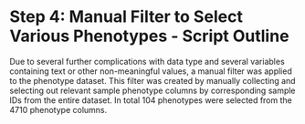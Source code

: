 # Step 4: Manual Filter to Select Various Phenotypes - Script Outline

Due to several further complications with data type and several variables containing text or other non-meaningful values, a manual filter was applied to the phenotype dataset. This filter was created by manually collecting and selecting out relevant sample phenotype columns by corresponding sample IDs from the entire dataset. In total 104 phenotypes were selected from the 4710 phenotype columns. 
